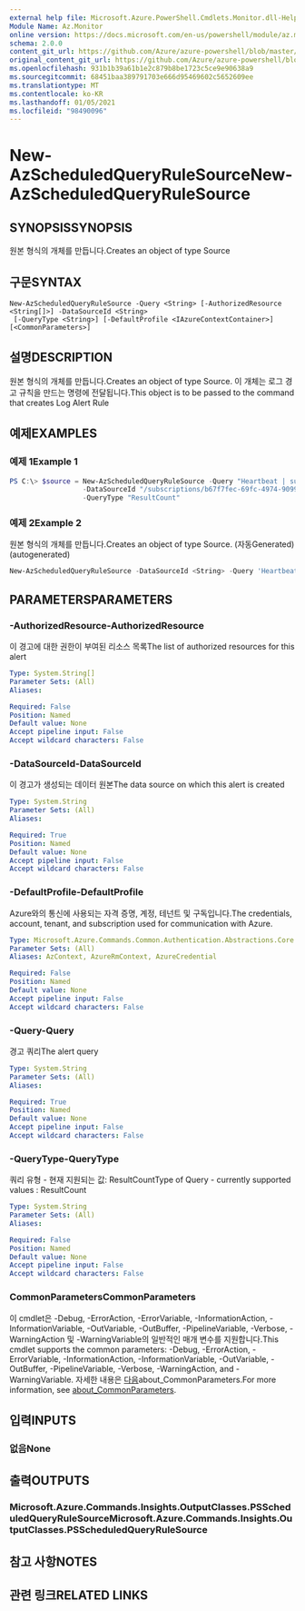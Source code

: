 ```yaml
---
external help file: Microsoft.Azure.PowerShell.Cmdlets.Monitor.dll-Help.xml
Module Name: Az.Monitor
online version: https://docs.microsoft.com/en-us/powershell/module/az.monitor/new-azscheduledqueryrulesource
schema: 2.0.0
content_git_url: https://github.com/Azure/azure-powershell/blob/master/src/Monitor/Monitor/help/New-AzScheduledQueryRuleSource.md
original_content_git_url: https://github.com/Azure/azure-powershell/blob/master/src/Monitor/Monitor/help/New-AzScheduledQueryRuleSource.md
ms.openlocfilehash: 931b1b39a61b1e2c879b8be1723c5ce9e90638a9
ms.sourcegitcommit: 68451baa389791703e666d95469602c5652609ee
ms.translationtype: MT
ms.contentlocale: ko-KR
ms.lasthandoff: 01/05/2021
ms.locfileid: "98490096"
---
```

# <span data-ttu-id="11dbd-101">New-AzScheduledQueryRuleSource</span><span class="sxs-lookup"><span data-stu-id="11dbd-101">New-AzScheduledQueryRuleSource</span></span>

## <span data-ttu-id="11dbd-102">SYNOPSIS</span><span class="sxs-lookup"><span data-stu-id="11dbd-102">SYNOPSIS</span></span>
<span data-ttu-id="11dbd-103">원본 형식의 개체를 만듭니다.</span><span class="sxs-lookup"><span data-stu-id="11dbd-103">Creates an object of type Source</span></span>

## <span data-ttu-id="11dbd-104">구문</span><span class="sxs-lookup"><span data-stu-id="11dbd-104">SYNTAX</span></span>

```
New-AzScheduledQueryRuleSource -Query <String> [-AuthorizedResource <String[]>] -DataSourceId <String>
 [-QueryType <String>] [-DefaultProfile <IAzureContextContainer>] [<CommonParameters>]
```

## <span data-ttu-id="11dbd-105">설명</span><span class="sxs-lookup"><span data-stu-id="11dbd-105">DESCRIPTION</span></span>
<span data-ttu-id="11dbd-106">원본 형식의 개체를 만듭니다.</span><span class="sxs-lookup"><span data-stu-id="11dbd-106">Creates an object of type Source.</span></span>
<span data-ttu-id="11dbd-107">이 개체는 로그 경고 규칙을 만드는 명령에 전달됩니다.</span><span class="sxs-lookup"><span data-stu-id="11dbd-107">This object is to be passed to the command that creates Log Alert Rule</span></span>

## <span data-ttu-id="11dbd-108">예제</span><span class="sxs-lookup"><span data-stu-id="11dbd-108">EXAMPLES</span></span>

### <span data-ttu-id="11dbd-109">예제 1</span><span class="sxs-lookup"><span data-stu-id="11dbd-109">Example 1</span></span>
```powershell
PS C:\> $source = New-AzScheduledQueryRuleSource -Query "Heartbeat | summarize AggregatedValue = count() by bin(TimeGenerated, 5m)"
                  -DataSourceId "/subscriptions/b67f7fec-69fc-4974-9099-a26bd6ffeda3/resourceGroups/MyResourceGroup/providers/Microsoft.OperationalInsights/workspaces/MyWorkspace" 
                  -QueryType "ResultCount"
```

### <span data-ttu-id="11dbd-110">예제 2</span><span class="sxs-lookup"><span data-stu-id="11dbd-110">Example 2</span></span>

<span data-ttu-id="11dbd-111">원본 형식의 개체를 만듭니다.</span><span class="sxs-lookup"><span data-stu-id="11dbd-111">Creates an object of type Source.</span></span> <span data-ttu-id="11dbd-112">(자동Generated)</span><span class="sxs-lookup"><span data-stu-id="11dbd-112">(autogenerated)</span></span>

```powershell <!-- Aladdin Generated Example --> 
New-AzScheduledQueryRuleSource -DataSourceId <String> -Query 'Heartbeat | summarize AggregatedValue = count() by bin(TimeGenerated, 5m)'
```

## <span data-ttu-id="11dbd-113">PARAMETERS</span><span class="sxs-lookup"><span data-stu-id="11dbd-113">PARAMETERS</span></span>

### <span data-ttu-id="11dbd-114">-AuthorizedResource</span><span class="sxs-lookup"><span data-stu-id="11dbd-114">-AuthorizedResource</span></span>
<span data-ttu-id="11dbd-115">이 경고에 대한 권한이 부여된 리소스 목록</span><span class="sxs-lookup"><span data-stu-id="11dbd-115">The list of authorized resources for this alert</span></span>

```yaml
Type: System.String[]
Parameter Sets: (All)
Aliases:

Required: False
Position: Named
Default value: None
Accept pipeline input: False
Accept wildcard characters: False
```

### <span data-ttu-id="11dbd-116">-DataSourceId</span><span class="sxs-lookup"><span data-stu-id="11dbd-116">-DataSourceId</span></span>
<span data-ttu-id="11dbd-117">이 경고가 생성되는 데이터 원본</span><span class="sxs-lookup"><span data-stu-id="11dbd-117">The data source on which this alert is created</span></span>

```yaml
Type: System.String
Parameter Sets: (All)
Aliases:

Required: True
Position: Named
Default value: None
Accept pipeline input: False
Accept wildcard characters: False
```

### <span data-ttu-id="11dbd-118">-DefaultProfile</span><span class="sxs-lookup"><span data-stu-id="11dbd-118">-DefaultProfile</span></span>
<span data-ttu-id="11dbd-119">Azure와의 통신에 사용되는 자격 증명, 계정, 테넌트 및 구독입니다.</span><span class="sxs-lookup"><span data-stu-id="11dbd-119">The credentials, account, tenant, and subscription used for communication with Azure.</span></span>

```yaml
Type: Microsoft.Azure.Commands.Common.Authentication.Abstractions.Core.IAzureContextContainer
Parameter Sets: (All)
Aliases: AzContext, AzureRmContext, AzureCredential

Required: False
Position: Named
Default value: None
Accept pipeline input: False
Accept wildcard characters: False
```

### <span data-ttu-id="11dbd-120">-Query</span><span class="sxs-lookup"><span data-stu-id="11dbd-120">-Query</span></span>
<span data-ttu-id="11dbd-121">경고 쿼리</span><span class="sxs-lookup"><span data-stu-id="11dbd-121">The alert query</span></span>

```yaml
Type: System.String
Parameter Sets: (All)
Aliases:

Required: True
Position: Named
Default value: None
Accept pipeline input: False
Accept wildcard characters: False
```

### <span data-ttu-id="11dbd-122">-QueryType</span><span class="sxs-lookup"><span data-stu-id="11dbd-122">-QueryType</span></span>
<span data-ttu-id="11dbd-123">쿼리 유형 - 현재 지원되는 값: ResultCount</span><span class="sxs-lookup"><span data-stu-id="11dbd-123">Type of Query - currently supported values : ResultCount</span></span>

```yaml
Type: System.String
Parameter Sets: (All)
Aliases:

Required: False
Position: Named
Default value: None
Accept pipeline input: False
Accept wildcard characters: False
```

### <span data-ttu-id="11dbd-124">CommonParameters</span><span class="sxs-lookup"><span data-stu-id="11dbd-124">CommonParameters</span></span>
<span data-ttu-id="11dbd-125">이 cmdlet은 -Debug, -ErrorAction, -ErrorVariable, -InformationAction, -InformationVariable, -OutVariable, -OutBuffer, -PipelineVariable, -Verbose, -WarningAction 및 -WarningVariable의 일반적인 매개 변수를 지원합니다.</span><span class="sxs-lookup"><span data-stu-id="11dbd-125">This cmdlet supports the common parameters: -Debug, -ErrorAction, -ErrorVariable, -InformationAction, -InformationVariable, -OutVariable, -OutBuffer, -PipelineVariable, -Verbose, -WarningAction, and -WarningVariable.</span></span> <span data-ttu-id="11dbd-126">자세한 내용은 [다음](http://go.microsoft.com/fwlink/?LinkID=113216)about_CommonParameters.</span><span class="sxs-lookup"><span data-stu-id="11dbd-126">For more information, see [about_CommonParameters](http://go.microsoft.com/fwlink/?LinkID=113216).</span></span>

## <span data-ttu-id="11dbd-127">입력</span><span class="sxs-lookup"><span data-stu-id="11dbd-127">INPUTS</span></span>

### <span data-ttu-id="11dbd-128">없음</span><span class="sxs-lookup"><span data-stu-id="11dbd-128">None</span></span>

## <span data-ttu-id="11dbd-129">출력</span><span class="sxs-lookup"><span data-stu-id="11dbd-129">OUTPUTS</span></span>

### <span data-ttu-id="11dbd-130">Microsoft.Azure.Commands.Insights.OutputClasses.PSScheduledQueryRuleSource</span><span class="sxs-lookup"><span data-stu-id="11dbd-130">Microsoft.Azure.Commands.Insights.OutputClasses.PSScheduledQueryRuleSource</span></span>

## <span data-ttu-id="11dbd-131">참고 사항</span><span class="sxs-lookup"><span data-stu-id="11dbd-131">NOTES</span></span>

## <span data-ttu-id="11dbd-132">관련 링크</span><span class="sxs-lookup"><span data-stu-id="11dbd-132">RELATED LINKS</span></span>
